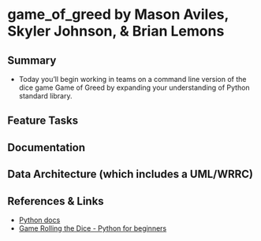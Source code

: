 # game_of_greed by Mason Aviles, Skyler Johnson, & Brian Lemons

## Summary
- Today you’ll begin working in teams on a command line version of the dice game Game of Greed by expanding your understanding of Python standard library.


## Feature Tasks


## Documentation
## Data Architecture (which includes a UML/WRRC)

## References & Links
- [Python docs](https://docs.python.org/3/)
- [Game Rolling the Dice - Python for beginners](https://www.pythonforbeginners.com/code-snippets-source-code/game-rolling-the-dice)
